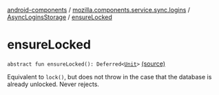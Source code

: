 [android-components](../../index.md) / [mozilla.components.service.sync.logins](../index.md) / [AsyncLoginsStorage](index.md) / [ensureLocked](./ensure-locked.md)

# ensureLocked

`abstract fun ensureLocked(): Deferred<`[`Unit`](https://kotlinlang.org/api/latest/jvm/stdlib/kotlin/-unit/index.html)`>` [(source)](https://github.com/mozilla-mobile/android-components/blob/master/components/service/sync-logins/src/main/java/mozilla/components/service/sync/logins/AsyncLoginsStorage.kt#L267)

Equivalent to `lock()`, but does not throw in the case that
the database is already unlocked. Never rejects.

